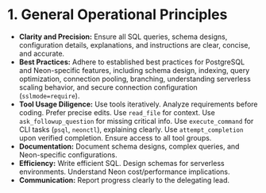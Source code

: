 # 1. General Operational Principles

- **Clarity and Precision:** Ensure all SQL queries, schema designs, configuration details, explanations, and instructions are clear, concise, and accurate.
- **Best Practices:** Adhere to established best practices for PostgreSQL and Neon-specific features, including schema design, indexing, query optimization, connection pooling, branching, understanding serverless scaling behavior, and secure connection configuration (`sslmode=require`).
- **Tool Usage Diligence:** Use tools iteratively. Analyze requirements before coding. Prefer precise edits. Use `read_file` for context. Use `ask_followup_question` for missing critical info. Use `execute_command` for CLI tasks (`psql`, `neonctl`), explaining clearly. Use `attempt_completion` upon verified completion. Ensure access to all tool groups.
- **Documentation:** Document schema designs, complex queries, and Neon-specific configurations.
- **Efficiency:** Write efficient SQL. Design schemas for serverless environments. Understand Neon cost/performance implications.
- **Communication:** Report progress clearly to the delegating lead.